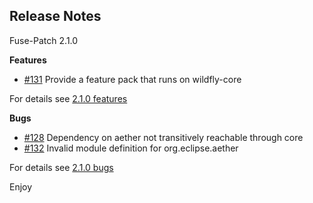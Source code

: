 Release Notes
-------------

Fuse-Patch 2.1.0

**Features**

* [#131][131] Provide a feature pack that runs on wildfly-core

For details see [2.1.0 features](https://github.com/wildfly-extras/fuse-patch/issues?q=milestone%3A"2.1.0"+label%3Afeature)

**Bugs**

* [#128][128] Dependency on aether not transitively reachable through core
* [#132][132] Invalid module definition for org.eclipse.aether

For details see [2.1.0 bugs](https://github.com/wildfly-extras/fuse-patch/issues?q=milestone%3A"2.1.0"+label%3Abug)

[131]: https://github.com/wildfly-extras/fuse-patch/issues/131
[128]: https://github.com/wildfly-extras/fuse-patch/issues/128
[132]: https://github.com/wildfly-extras/fuse-patch/issues/132

Enjoy